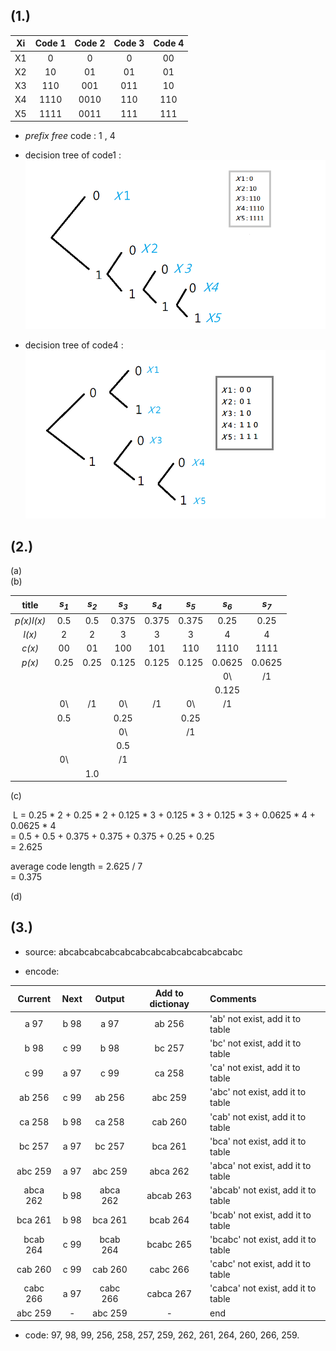 ## (1.)

 |Xi|Code 1|Code 2|Code 3|Code 4|
 |:---:|:---:|:---:|:---:|:---:|
 |X1|0|0|0|00|
 |X2|10|01|01|01|
 |X3|110|001|011|10|
 |X4|1110|0010|110|110|
 |X5|1111|0011|111|111|

  -  _prefix free_ code : 1 , 4 <br>
   
   - decision tree of code1 :<br>
   ![](CODE1.png) <br>
   
   - decision tree of code4 :<br>
   ![](CODE2.png) <br>

## (2.)

  (a)<br>
  (b)

  |title|_s<sub>1</sub>_|_s<sub>2</sub>_|_s<sub>3</sub>_|_s<sub>4</sub>_|_s<sub>5</sub>_|_s<sub>6</sub>_|_s<sub>7</sub>_|
  |:---:|:---:|:---:|:---:|:---:|:---:|:---:|:---:|
  |_p(x)l(x)_|0.5|0.5|0.375|0.375|0.375|0.25|0.25|
  |_l(x)_|2|2|3|3|3|4|4|
  |_c(x)_|00|01|100|101|110|1110|1111|
  |_p(x)_|0.25|0.25|0.125|0.125|0.125|0.0625|0.0625|
  |      |     |     |     |     |     |  0\ | /1  |
  |      |     |     |     |     |     |0.125|     |
  |      |  0\ | /1  |  0\ | /1  |  0\ | /1  |     |
  |      | 0.5 |     | 0.25|     | 0.25|     |     |
  |      |     |     |  0\ |     |  /1 |     |     |
  |      |     |     | 0.5 |     |     |     |     |
  |      |  0\ |     | /1  |     |     |     |     |
  |      |     | 1.0 |     |     |     |     |     |

  (c) <br>
  
  L = 0.25 * 2 + 0.25 * 2 + 0.125 * 3 + 0.125 * 3 + 0.125 * 3 + 0.0625 * 4 + 0.0625 * 4 <br>
      = 0.5 + 0.5 + 0.375 + 0.375 + 0.375 + 0.25 + 0.25 <br>
      = 2.625<br>
      
  average code length = 2.625 / 7 <br>
                      = 0.375 <br>

  (d)<br>
  
  

## (3.)

- source: abcabcabcabcabcabcabcabcabcabcabcabc

- encode:

|Current|Next|Output|Add to dictionay|Comments|
|:---:|:---:|:---:|:---:|:---|
|a 97|b 98|a 97|ab 256|'ab' not exist, add it to table|
|b 98|c 99|b 98|bc 257|'bc' not exist, add it to table|
|c 99|a 97|c 99|ca 258|'ca' not exist, add it to table|
|ab 256|c 99|ab 256|abc 259|'abc' not exist, add it to table|
|ca 258|b 98|ca 258|cab 260|'cab' not exist, add it to table|
|bc 257|a 97|bc 257|bca 261|'bca' not exist, add it to table|
|abc 259|a 97|abc 259|abca 262|'abca' not exist, add it to table|
|abca 262|b 98|abca 262|abcab 263|'abcab' not exist, add it to table|
|bca 261|b 98|bca 261|bcab 264|'bcab' not exist, add it to table|
|bcab 264|c 99|bcab 264|bcabc 265|'bcabc' not exist, add it to table|
|cab 260|c 99|cab 260|cabc 266|'cabc' not exist, add it to table|
|cabc 266|a 97|cabc 266|cabca 267|'cabca' not exist, add it to table|
|abc 259|-|abc 259|-|end|

- code: 97, 98, 99, 256, 258, 257, 259, 262, 261, 264, 260, 266, 259.













